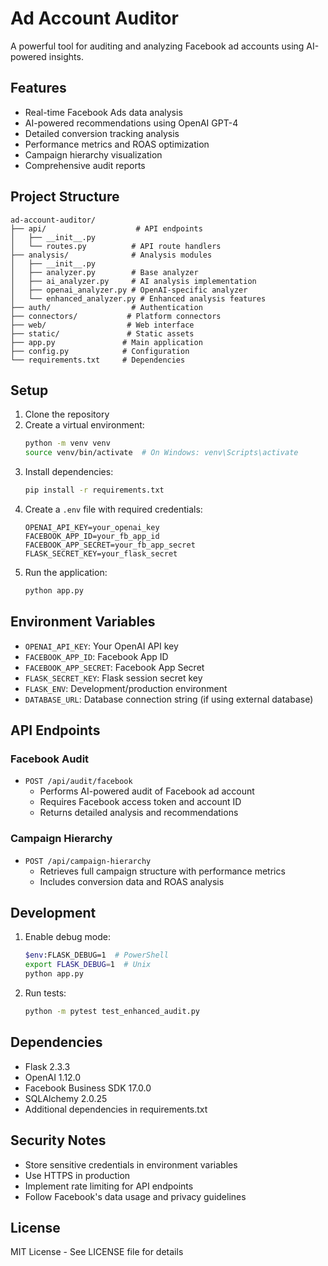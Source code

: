 # Ad Account Auditor

A powerful tool for auditing and analyzing Facebook ad accounts using AI-powered insights.

## Features

- Real-time Facebook Ads data analysis
- AI-powered recommendations using OpenAI GPT-4
- Detailed conversion tracking analysis
- Performance metrics and ROAS optimization
- Campaign hierarchy visualization
- Comprehensive audit reports

## Project Structure

```
ad-account-auditor/
├── api/                    # API endpoints
│   ├── __init__.py
│   └── routes.py          # API route handlers
├── analysis/              # Analysis modules
│   ├── __init__.py
│   ├── analyzer.py        # Base analyzer
│   ├── ai_analyzer.py     # AI analysis implementation
│   ├── openai_analyzer.py # OpenAI-specific analyzer
│   └── enhanced_analyzer.py # Enhanced analysis features
├── auth/                  # Authentication
├── connectors/           # Platform connectors
├── web/                  # Web interface
├── static/               # Static assets
├── app.py               # Main application
├── config.py            # Configuration
└── requirements.txt     # Dependencies
```

## Setup

1. Clone the repository
2. Create a virtual environment:
   ```bash
   python -m venv venv
   source venv/bin/activate  # On Windows: venv\Scripts\activate
   ```
3. Install dependencies:
   ```bash
   pip install -r requirements.txt
   ```
4. Create a `.env` file with required credentials:
   ```
   OPENAI_API_KEY=your_openai_key
   FACEBOOK_APP_ID=your_fb_app_id
   FACEBOOK_APP_SECRET=your_fb_app_secret
   FLASK_SECRET_KEY=your_flask_secret
   ```
5. Run the application:
   ```bash
   python app.py
   ```

## Environment Variables

- `OPENAI_API_KEY`: Your OpenAI API key
- `FACEBOOK_APP_ID`: Facebook App ID
- `FACEBOOK_APP_SECRET`: Facebook App Secret
- `FLASK_SECRET_KEY`: Flask session secret key
- `FLASK_ENV`: Development/production environment
- `DATABASE_URL`: Database connection string (if using external database)

## API Endpoints

### Facebook Audit
- `POST /api/audit/facebook`
  - Performs AI-powered audit of Facebook ad account
  - Requires Facebook access token and account ID
  - Returns detailed analysis and recommendations

### Campaign Hierarchy
- `POST /api/campaign-hierarchy`
  - Retrieves full campaign structure with performance metrics
  - Includes conversion data and ROAS analysis

## Development

1. Enable debug mode:
   ```bash
   $env:FLASK_DEBUG=1  # PowerShell
   export FLASK_DEBUG=1  # Unix
   python app.py
   ```

2. Run tests:
   ```bash
   python -m pytest test_enhanced_audit.py
   ```

## Dependencies

- Flask 2.3.3
- OpenAI 1.12.0
- Facebook Business SDK 17.0.0
- SQLAlchemy 2.0.25
- Additional dependencies in requirements.txt

## Security Notes

- Store sensitive credentials in environment variables
- Use HTTPS in production
- Implement rate limiting for API endpoints
- Follow Facebook's data usage and privacy guidelines

## License

MIT License - See LICENSE file for details 